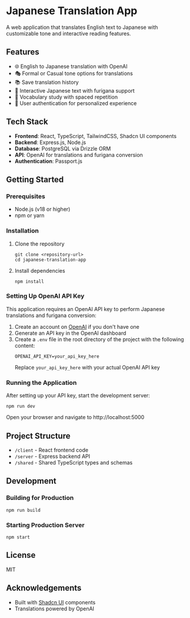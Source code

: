 
# Japanese Translation App

A web application that translates English text to Japanese with customizable tone and interactive reading features.

## Features

- 🌐 English to Japanese translation with OpenAI
- 🎭 Formal or Casual tone options for translations
- 📚 Save translation history
- 📖 Interactive Japanese text with furigana support
- 📝 Vocabulary study with spaced repetition
- 🔐 User authentication for personalized experience

## Tech Stack

- **Frontend**: React, TypeScript, TailwindCSS, Shadcn UI components
- **Backend**: Express.js, Node.js
- **Database**: PostgreSQL via Drizzle ORM
- **API**: OpenAI for translations and furigana conversion
- **Authentication**: Passport.js

## Getting Started

### Prerequisites

- Node.js (v18 or higher)
- npm or yarn

### Installation

1. Clone the repository
   ```
   git clone <repository-url>
   cd japanese-translation-app
   ```

2. Install dependencies
   ```
   npm install
   ```

### Setting Up OpenAI API Key

This application requires an OpenAI API key to perform Japanese translations and furigana conversion:

1. Create an account on [OpenAI](https://platform.openai.com/) if you don't have one
2. Generate an API key in the OpenAI dashboard
3. Create a `.env` file in the root directory of the project with the following content:
   ```
   OPENAI_API_KEY=your_api_key_here
   ```
   Replace `your_api_key_here` with your actual OpenAI API key

### Running the Application

After setting up your API key, start the development server:
```
npm run dev
```

Open your browser and navigate to http://localhost:5000

## Project Structure

- `/client` - React frontend code
- `/server` - Express backend API
- `/shared` - Shared TypeScript types and schemas

## Development

### Building for Production

```
npm run build
```

### Starting Production Server

```
npm start
```

## License

MIT

## Acknowledgements

- Built with [Shadcn UI](https://ui.shadcn.com/) components
- Translations powered by OpenAI
